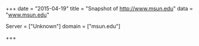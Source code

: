 
+++
date = "2015-04-19"
title = "Snapshot of http://www.msun.edu"
data = "www.msun.edu"

Server = ["Unknown"]
domain = ["msun.edu"]


+++
#
